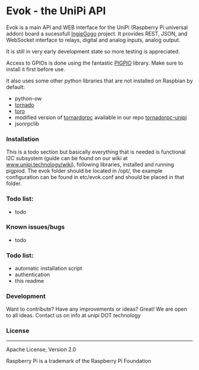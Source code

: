 # Evok - the UniPi API

Evok is a main API and WEB interface for the UniPi (Raspberry Pi universal addon) board a sucessfull [IngieGogo] project. It provides REST, JSON, and WebSocket interface to relays, digital and analog inputs, analog output.

It is still in very early development state so more testing is appreciated.

Access to GPIOs is done using the fantastic [PIGPIO] library. Make sure to install it first before use.

It also uses some other python libraries that are not installed on Raspbian by default:
* python-ow
* [tornado]
* [toro]
* modified version of [tornardorpc] available in our repo [tornadorpc-unipi]
* jsonrpclib


### Installation
This is a todo section but basically everything that is needed is functional I2C subsystem (guide can be found on our wiki at www.unipi.technology/wiki), following libraries, installed and running pigpiod.
The evok folder should be located in /opt/, the example configuration can be found in etc/evok.conf and should be placed in that folder.
### Todo list:
 * todo

### Known issues/bugs
* todo

### Todo list:
* automatic installation script
* authentication
* this readme 

### Development
Want to contribute? Have any improvements or ideas? Great! We are open to all ideas. Contact us on info at unipi DOT technology

### License
----
Apache License, Version 2.0


Raspberry Pi is a trademark of the Raspberry Pi Foundation

[IngieGogo]:https://www.indiegogo.com/projects/unipi-the-universal-raspberry-pi-add-on-board
[UniPi]:http://www.unipi.technology
[PIGPIO]:http://abyz.co.uk/rpi/pigpio/
[tornado]:https://pypi.python.org/pypi/tornado/
[toro]:https://pypi.python.org/pypi/toro/
[tornardorpc]:https://github.com/joshmarshall/tornadorpc
[jsonrpclib]:https://github.com/joshmarshall/jsonrpclib
[tornadorpc-unipi]:https://github.com/UniPiTechnology/tornadorpc-unipi